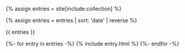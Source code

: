 
{% assign entries = site[include.collection] %}


{% assign entries = entries | sort: 'date' | reverse %}

{{ entries }}

{%- for entry in entries -%}
  {% include entry.html %}
{%- endfor -%}
